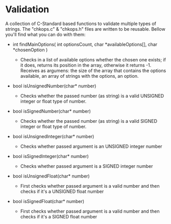 # Validation
A collection of C-Standard based functions to validate multiple types of strings. The "chkops.c" & "chkops.h" files are written to be reusable.
Bellow you'll find what you can do with them:

*	int findMainOptions( int optionsCount, char *availableOptions[], char *chosenOption )
	*	Checks in a list of available options whether the chosen one exists; if it does, returns its position in the array, otherwise it returns -1. Receives as argumens: the size of the array that contains the options available, an array of strings with the options, an option.

*	bool isUnsignedNumber(char* number)
	*	Checks whether the passed number (as string) is a valid UNSIGNED integer or float type of number.
*	bool isSignedNumber(char* number)
	*	Checks whether the passed number (as string) is a valid SIGNED integer or float type of number.
*	bool isUnsignedInteger(char* number)
	*	Checks whether passed argument is an UNSIGNED integer number
*	bool isSignedInteger(char* number)
	*	Checks whether passed argument is a SIGNED integer number
*	bool isUnsignedFloat(char* number)
	*	First checks whether passed argument is a valid number and then checks if it's a UNSIGNED float number
*	bool isSignedFloat(char* number)
	*	First checks whether passed argument is a valid number and then checks if it's a SIGNED float number
